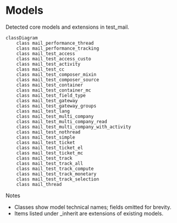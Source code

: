 # Models

Detected core models and extensions in test_mail.

```mermaid
classDiagram
    class mail_performance_thread
    class mail_performance_tracking
    class mail_test_access
    class mail_test_access_custo
    class mail_test_activity
    class mail_test_cc
    class mail_test_composer_mixin
    class mail_test_composer_source
    class mail_test_container
    class mail_test_container_mc
    class mail_test_field_type
    class mail_test_gateway
    class mail_test_gateway_groups
    class mail_test_lang
    class mail_test_multi_company
    class mail_test_multi_company_read
    class mail_test_multi_company_with_activity
    class mail_test_nothread
    class mail_test_simple
    class mail_test_ticket
    class mail_test_ticket_el
    class mail_test_ticket_mc
    class mail_test_track
    class mail_test_track_all
    class mail_test_track_compute
    class mail_test_track_monetary
    class mail_test_track_selection
    class mail_thread
```

Notes
- Classes show model technical names; fields omitted for brevity.
- Items listed under _inherit are extensions of existing models.
